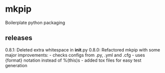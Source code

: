 mkpip
=====

Boilerplate python packaging

releases
--------

0.8.1: Deleted extra whitespace in __init__.py
0.8.0: Refactored mkpip with some major improvements:
    - checks configs from .py, .yml and .cfg
    - uses {format} notation instead of %(this)s
    - added tox files for easy test generation
